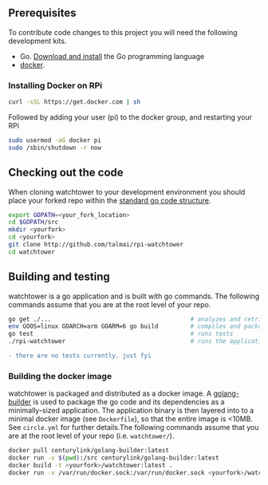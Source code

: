 ## Prerequisites
To contribute code changes to this project you will need the following development kits.
 * Go. [Download and install](https://golang.org/doc/install) the Go programming language
 * [docker](https://docs.docker.com/engine/installation/).
 
 ### Installing Docker on RPi
 
 ```bash
curl -sSL https://get.docker.com | sh
```

Followed by adding your user (pi) to the docker group, and restarting your RPi

 ```bash
sudo usermod -aG docker pi
sudo /sbin/shutdown -r now
```

## Checking out the code
When cloning watchtower to your development environment you should place your forked repo within the [standard go code structure](https://golang.org/doc/code.html#Organization).
```bash
export GOPATH=<your_fork_location>
cd $GOPATH/src
mkdir <yourfork>
cd <yourfork>
git clone http://github.com/talmai/rpi-watchtower
cd watchtower
```

## Building and testing
watchtower is a go application and is built with go commands. The following commands assume that you are at the root level of your repo.
```bash
go get ./...                                       # analyzes and retrieves package dependencies
env GOOS=linux GOARCH=arm GOARM=6 go build         # compiles and packages an executable binary, rpi-watchtower
go test                                            # runs tests
./rpi-watchtower                                   # runs the application (outside of a container) - needs to be executed on ARM device
```
```diff
- there are no tests currently. just fyi
```

### Building the docker image
watchtower is packaged and distributed as a docker image. A [golang-builder](https://github.com/CenturyLinkLabs/golang-builder) is used to package the go code and its
dependencies as a minimally-sized application. The application binary is then layered into to a minimal docker image (see `Dockerfile`), so that the entire image is <10MB.
See `circle.yml` for further details.The following commands assume that you are at the root level of your repo (i.e. `watchtower/`).

```bash
docker pull centurylink/golang-builder:latest									# download the builder
docker run -v $(pwd):/src centurylink/golang-builder:latest						# build the minimal binary
docker build -t <yourfork>/watchtower:latest .									# build the docker image
docker run -v /var/run/docker.sock:/var/run/docker.sock <yourfork>/watchtower	# run the application (inside of a container)
```

